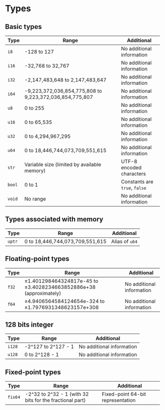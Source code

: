 # Types

## Basic types
| Type   | Range                                                   | Additional                    |
| ------ | ------------------------------------------------------- | ----------------------------- |
| `i8`   | -128 to 127                                             | No additional information     |
| `i16`  | -32,768 to 32,767                                       | No additional information     |
| `i32`  | -2,147,483,648 to 2,147,483,647                         | No additional information     |
| `i64`  | -9,223,372,036,854,775,808 to 9,223,372,036,854,775,807 | No additional information     |
| `u8`   | 0 to 255                                                | No additional information     |
| `u16`  | 0 to 65,535                                             | No additional information     |
| `u32`  | 0 to 4,294,967,295                                      | No additional information     |
| `u64`  | 0 to 18,446,744,073,709,551,615                         | No additional information     |
| `str`  | Variable size (limited by available memory)             | UTF-8 encoded characters      |
| `bool` | 0 to 1                                                  | Constants are `true`, `false` |
| `void` | No range                                                | No additional information     |

## Types associated with memory
| Type   | Range                           | Additional     |
| ------ | ------------------------------- | -------------- |
| `uptr` | 0 to 18,446,744,073,709,551,615 | Alias of `u64` |

## Floating-point types
| Type  | Range                                                             | Additional                |
| ----- | ----------------------------------------------------------------- | ------------------------- |
| `f32` | ±1.401298464324817e-45 to ±3.4028234663852886e+38 (approximately) | No additional information |
| `f64` | ±4.9406564584124654e-324 to ±1.7976931348623157e+308              | No additional information |

## 128 bits integer
| Type   | Range               | Additional                |
| ------ | ------------------- | ------------------------- |
| `i128` | -2^127 to 2^127 - 1 | No additional information |
| `u128` | 0 to 2^128 - 1      | No additional information |

## Fixed-point types
| Type   | Range                                                       | Additional                      |
| ------ | ----------------------------------------------------------- | ------------------------------- |
| `fix64`| -2^32 to 2^32 - 1 (with 32 bits for the fractional part)    | Fixed-point 64-bit representation |
